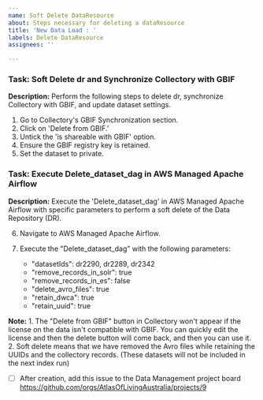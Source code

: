 ```yaml
---
name: Soft Delete DataResource 
about: Steps necessary for deleting a dataResource 
title: 'New Data Load : '
labels: Delete DataResource
assignees: ''

---
```

### Task: Soft Delete dr and Synchronize Collectory with GBIF

**Description:** Perform the following steps to delete dr, synchronize Collectory with GBIF, and update dataset settings.

1. Go to Collectory's GBIF Synchronization section.
2. Click on 'Delete from GBIF.'
3. Untick the 'is shareable with GBIF' option.
4. Ensure the GBIF registry key is retained.
5. Set the dataset to private.

### Task: Execute Delete_dataset_dag in AWS Managed Apache Airflow

**Description:** Execute the 'Delete_dataset_dag' in AWS Managed Apache Airflow with specific parameters to perform a soft delete of the Data Repository (DR).

6. Navigate to AWS Managed Apache Airflow.
7. Execute the "Delete_dataset_dag" with the following parameters:

   - "datasetIds": dr2290, dr2289, dr2342
   - "remove_records_in_solr": true
   - "remove_records_in_es": false
   - "delete_avro_files": true
   - "retain_dwca": true
   - "retain_uuid": true

**Note:** 1. The "Delete from GBIF" button in Collectory won't appear if the license on the data isn't compatible with GBIF. You can quickly edit the license and then the delete button will come back, and then you can use it.
2. Soft delete means that we have removed the Avro files while retaining the UUIDs and the collectory records. (These datasets will not be included in the next index run)



- [ ] After creation, add this issue to the Data Management project board https://github.com/orgs/AtlasOfLivingAustralia/projects/9

